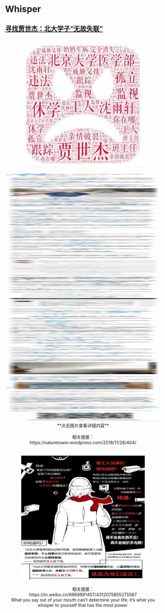 # Whisper
## [寻找贾世杰：北大学子“无故失联”](https://github.com/spiralofsilence/Whisper/blob/master/%E5%BE%AE%E4%BF%A1%E5%9B%BE%E7%89%87_20181130142011.jpg?raw=true)
<br/>
<div align=center> 
<img src="/微信图片_20181130142011.jpg" width="400" height="400">
<br/>
<br/>
<div align=center> 
<img src="/微信图片_20181130142020.jpg" width="500" height="800">
<br/>
<center>**点击图片查看详细内容**</center>
<br/>
<center>相关链接：</center>
<center>https://naturetower.wordpress.com/2018/11/28/404/</center>  

<br/>
<br/>
<div align=center> 
<img src="/保护沈雨轩.png" width="400" height="400">
<br/>
<br/>
<center>相关链接：</center>
<center>https://m.weibo.cn/6869891457/4312075855275587</center>
<center>What you say out of your mouth can’t determine your life; it’s what you whisper to yourself that has the most power.</center>

